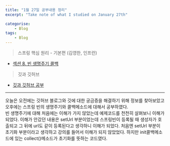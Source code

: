 ```yaml
---
title: "1월 27일 공부내용 정리"
excerpt: "Take note of what I studied on January 27th"

categorise:    
    - Blog
tags:
    - Blog
---
```

> 스프링 핵심 원리 - 기본편 (김영한, 인프런)  
* [섹션 8. 빈 생명주기 콜백](https://funny-gourd-490.notion.site/143a2142025541a5aa420942b8dc86b3)
> 깃과 깃허브 
* [깃과 깃허브 공부](https://funny-gourd-490.notion.site/b955ab5a7dce41bca02818cfa89e1ab0)
  
---
오늘은 오전에는 깃허브 블로그와 깃에 대한 궁금증을 해결하기 위해 정보를 찾아보았고 오후에는 스프링 빈의 생명주기와 콜백메소드에 대해서 공부하였다.  
빈 생명주기에 대해 처음에는 이해가 가지 않았는데 예제코드를 천천히 살펴보니 이해가 되었다. 
이해가 안갔던 내용은 setUrl 부분이었는데 스프링빈이 등록될 때 생성자가 호출되고 그 뒤에 url도 같이 등록된다고 생각하니 이해가 되었다. 
처음엔 setUrl 부분이 초기화 부분이라고 생각하고 강의를 들어서 이해가 되지 않았었다. 하지만 init콜백메소드에 있는 collect()메소드가 초기화를 뜻하는 코드였다.
